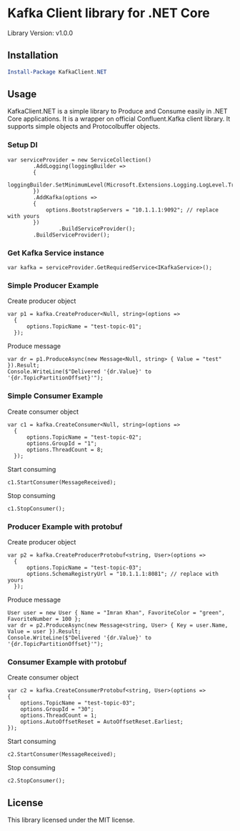 # Kafka Client library for .NET Core

Library Version: v1.0.0

## Installation

```powershell
Install-Package KafkaClient.NET
```

## Usage

KafkaClient.NET is a simple library to Produce and Consume easily in .NET Core applications. It is a wrapper on official Confluent.Kafka client library. It supports simple objects and Protocolbuffer objects.

### Setup DI
```
var serviceProvider = new ServiceCollection()
        .AddLogging(loggingBuilder =>
        {
            loggingBuilder.SetMinimumLevel(Microsoft.Extensions.Logging.LogLevel.Trace);
        })
        .AddKafka(options =>
        {
            options.BootstrapServers = "10.1.1.1:9092"; // replace with yours
        })
                .BuildServiceProvider();
        .BuildServiceProvider();
```

### Get Kafka Service instance
```
var kafka = serviceProvider.GetRequiredService<IKafkaService>();
```

### Simple Producer Example
Create producer object
```
var p1 = kafka.CreateProducer<Null, string>(options =>
  {
      options.TopicName = "test-topic-01";
  });
```
Produce message
```
var dr = p1.ProduceAsync(new Message<Null, string> { Value = "test" }).Result;
Console.WriteLine($"Delivered '{dr.Value}' to '{dr.TopicPartitionOffset}'");
```

### Simple Consumer Example
Create consumer object
```
var c1 = kafka.CreateConsumer<Null, string>(options =>
  {
      options.TopicName = "test-topic-02";
      options.GroupId = "1";
      options.ThreadCount = 8;
  });
```
Start consuming
```
c1.StartConsumer(MessageReceived);
```
Stop consuming
```
c1.StopConsumer();
```

### Producer Example with protobuf
Create producer object
```
var p2 = kafka.CreateProducerProtobuf<string, User>(options =>
  {
      options.TopicName = "test-topic-03";
      options.SchemaRegistryUrl = "10.1.1.1:8081"; // replace with yours
  });
```
Produce message
```
User user = new User { Name = "Imran Khan", FavoriteColor = "green", FavoriteNumber = 100 };
var dr = p2.ProduceAsync(new Message<string, User> { Key = user.Name, Value = user }).Result;
Console.WriteLine($"Delivered '{dr.Value}' to '{dr.TopicPartitionOffset}'");
```

### Consumer Example with protobuf
Create consumer object
```
var c2 = kafka.CreateConsumerProtobuf<string, User>(options =>
{
    options.TopicName = "test-topic-03";
    options.GroupId = "30";
    options.ThreadCount = 1;
    options.AutoOffsetReset = AutoOffsetReset.Earliest;
});
```
Start consuming
```
c2.StartConsumer(MessageReceived);
```
Stop consuming
```
c2.StopConsumer();
```
## License

This library licensed under the MIT license.
